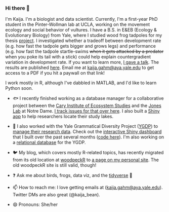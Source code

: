 ### Hi there 👋

I'm Kaija. I'm a biologist and data scientist. Currently, I'm a first-year PhD student in the Pinter-Wollman lab at UCLA, working on the movement ecology and social behavior of vultures. I have a B.S. in E&EB (Ecology & Evolutionary Biology) from Yale, where I studied wood frog tadpoles for my thesis [project](https://github.com/kaijagahm/BurstSpeed). I investigated whether a tradeoff between development rate (e.g. how fast the tadpole gets bigger and grows legs) and performance (e.g. how fast the tadpole startle-swims ~~when it gets attacked by a predator~~ when you poke its tail with a stick) could help explain countergradient variation in development rate. If you want to learn more, [I gave a talk](https://drive.google.com/file/d/1CxEaJEx65V1qLG2tahUCO8qabylamchG/view?usp=sharing). The results are published [here](https://onlinelibrary.wiley.com/doi/abs/10.1002/jez.2434). Email me at kaija.gahm@aya.yale.edu to get access to a PDF if you hit a paywall on that link!

I work mostly in R, although I've dabbled in MATLAB, and I'd like to learn Python soon. 

- :fish:  I recently finished working as a database manager for a collaborative project between the [Cary Institute of Ecosystem Studies](https://www.caryinstitute.org/) and the [Jones Lab](https://www3.nd.edu/~sjones20/) at Notre Dame. [I track issues for that over here](https://github.com/MFEh2o/db/issues). I also built a [Shiny app](https://gahmkcaryinstitute.shinyapps.io/lakeLatLongFinder/) to help researchers locate their study lakes.

- 💬  I also worked with the Yale Grammatical Diversity Project ([YGDP](https://ygdp.yale.edu/)) to [manage their research data](https://github.com/kaijagahm?tab=projects). Check out the [interactive Shiny dashboard](https://kaijagahm.shinyapps.io/ygdpDashboard/) that I built over the past several months ([code here](https://github.com/kaijagahm/ygdpDashboard)). I'm also working on a [relational database](https://github.com/kaijagahm/ygdpDB) for the YGDP.

- :bird:  My blog, which covers mostly R-related topics, has recently migrated from its old location at [woodpeckR](https://thewoodpeckr.wordpress.com/) to [a page on my personal site](https://kaijagahm.netlify.app/blog.html). The old woodpeckR site is still valid, though!

- ❓  Ask me about birds, frogs, data viz, and the [tidyverse](https://www.tidyverse.org/) :milky_way:

- 📫  How to reach me: I love getting emails at (kaija.gahm@aya.yale.edu). Twitter DMs are also great (@kaija_bean). 

- 😄  Pronouns: She/her
